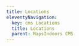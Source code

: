 ```yaml
---
title: Locations
eleventyNavigation:
  key: cms Locations
  title: Locations
  parent: MapsIndoors CMS
---
```

